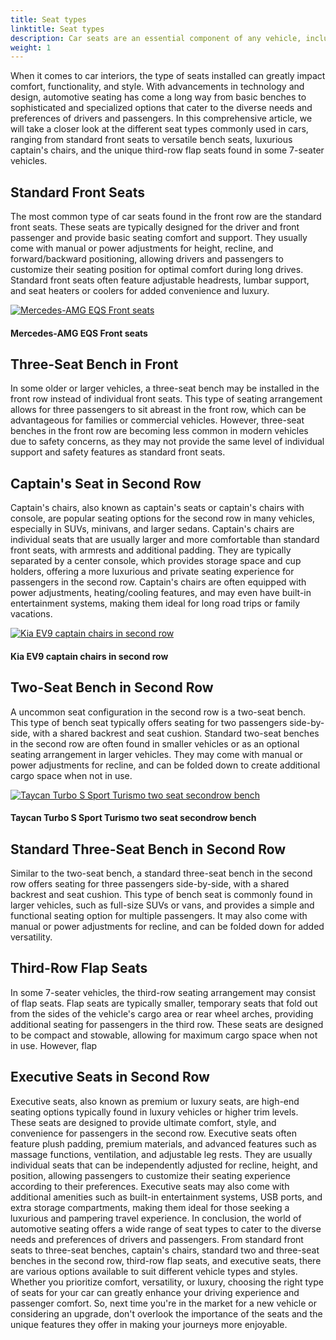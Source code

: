 ```yaml
---
title: Seat types
linktitle: Seat types
description: Car seats are an essential component of any vehicle, including electric vehicles (EVs). As EVs become increasingly popular, manufacturers are incorporating advanced features and technology into their seats to provide passengers with the utmost comfort and convenience.
weight: 1
---
```

<!-- markdownlint-disable MD033 -->
When it comes to car interiors, the type of seats installed can greatly impact comfort, functionality, and style. With advancements in technology and design, automotive seating has come a long way from basic benches to sophisticated and specialized options that cater to the diverse needs and preferences of drivers and passengers. In this comprehensive article, we will take a closer look at the different seat types commonly used in cars, ranging from standard front seats to versatile bench seats, luxurious captain's chairs, and the unique third-row flap seats found in some 7-seater vehicles.

## Standard Front Seats

The most common type of car seats found in the front row are the standard front seats. These seats are typically designed for the driver and front passenger and provide basic seating comfort and support. They usually come with manual or power adjustments for height, recline, and forward/backward positioning, allowing drivers and passengers to customize their seating position for optimal comfort during long drives. Standard front seats often feature adjustable headrests, lumbar support, and seat heaters or coolers for added convenience and luxury.

<figur>
    <a href="https://media.evkx.net/multimedia/technology/seats/types/eqsfrontseats_1.jpg">
    <img src="https://media.evkx.net/multimedia/technology/seats/types/eqsfrontseats_1_st.jpg" alt="Mercedes-AMG EQS Front seats" title="Mercedes-AMG EQS Front seats">
    </a>
    <figcaption><h4>Mercedes-AMG EQS Front seats</h4></figcaption>
</figur>


## Three-Seat Bench in Front

In some older or larger vehicles, a three-seat bench may be installed in the front row instead of individual front seats. This type of seating arrangement allows for three passengers to sit abreast in the front row, which can be advantageous for families or commercial vehicles. However, three-seat benches in the front row are becoming less common in modern vehicles due to safety concerns, as they may not provide the same level of individual support and safety features as standard front seats.

## Captain's Seat in Second Row

Captain's chairs, also known as captain's seats or captain's chairs with console, are popular seating options for the second row in many vehicles, especially in SUVs, minivans, and larger sedans. Captain's chairs are individual seats that are usually larger and more comfortable than standard front seats, with armrests and additional padding. They are typically separated by a center console, which provides storage space and cup holders, offering a more luxurious and private seating experience for passengers in the second row. Captain's chairs are often equipped with power adjustments, heating/cooling features, and may even have built-in entertainment systems, making them ideal for long road trips or family vacations.

<figur>
    <a href="https://media.evkx.net/multimedia/technology/seats/types/kiaev9captainseats_1.jpg">
    <img src="https://media.evkx.net/multimedia/technology/seats/types/kiaev9captainseats_1_st.jpg" alt="Kia EV9 captain chairs in second row" title="Kia EV9 captain chairs in second row">
    </a>
    <figcaption><h4>Kia EV9 captain chairs in second row</h4></figcaption>
</figur>

## Two-Seat Bench in Second Row

A uncommon seat configuration in the second row is a two-seat bench. This type of bench seat typically offers seating for two passengers side-by-side, with a shared backrest and seat cushion. Standard two-seat benches in the second row are often found in smaller vehicles or as an optional seating arrangement in larger vehicles. They may come with manual or power adjustments for recline, and can be folded down to create additional cargo space when not in use.

<figur>
    <a href="https://media.evkx.net/multimedia/technology/seats/types/taycanturbostwoseatbench_1.jpg">
    <img src="https://media.evkx.net/multimedia/technology/seats/types/taycanturbostwoseatbench_1_st.jpg" alt="Taycan Turbo S Sport Turismo two seat secondrow bench" title="Taycan Turbo S Sport Turismo two seat secondrow bench">
    </a>
    <figcaption><h4>Taycan Turbo S Sport Turismo two seat secondrow bench</h4></figcaption>
</figur>


## Standard Three-Seat Bench in Second Row

Similar to the two-seat bench, a standard three-seat bench in the second row offers seating for three passengers side-by-side, with a shared backrest and seat cushion. This type of bench seat is commonly found in larger vehicles, such as full-size SUVs or vans, and provides a simple and functional seating option for multiple passengers. It may also come with manual or power adjustments for recline, and can be folded down for added versatility.

## Third-Row Flap Seats

In some 7-seater vehicles, the third-row seating arrangement may consist of flap seats. Flap seats are typically smaller, temporary seats that fold out from the sides of the vehicle's cargo area or rear wheel arches, providing additional seating for passengers in the third row. These seats are designed to be compact and stowable, allowing for maximum cargo space when not in use. However, flap


## Executive Seats in Second Row

Executive seats, also known as premium or luxury seats, are high-end seating options typically found in luxury vehicles or higher trim levels. These seats are designed to provide ultimate comfort, style, and convenience for passengers in the second row. Executive seats often feature plush padding, premium materials, and advanced features such as massage functions, ventilation, and adjustable leg rests. They are usually individual seats that can be independently adjusted for recline, height, and position, allowing passengers to customize their seating experience according to their preferences. Executive seats may also come with additional amenities such as built-in entertainment systems, USB ports, and extra storage compartments, making them ideal for those seeking a luxurious and pampering travel experience.
In conclusion, the world of automotive seating offers a wide range of seat types to cater to the diverse needs and preferences of drivers and passengers. From standard front seats to three-seat benches, captain's chairs, standard two and three-seat benches in the second row, third-row flap seats, and executive seats, there are various options available to suit different vehicle types and styles. Whether you prioritize comfort, versatility, or luxury, choosing the right type of seats for your car can greatly enhance your driving experience and passenger comfort. So, next time you're in the market for a new vehicle or considering an upgrade, don't overlook the importance of the seats and the unique features they offer in making your journeys more enjoyable.